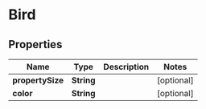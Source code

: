 
# Bird

## Properties
| Name | Type | Description | Notes |
| ------------ | ------------- | ------------- | ------------- |
| **propertySize** | **String** |  |  [optional] |
| **color** | **String** |  |  [optional] |



